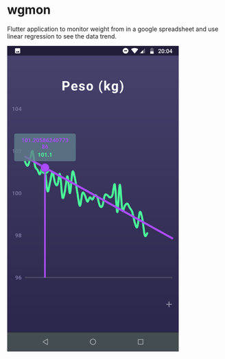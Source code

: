 # wgmon

Flutter application to monitor weight from in a google spreadsheet and use linear regression to see the data trend.

<img width=400 src="https://github.com/leonamtv/wgmon/blob/master/print.png">
